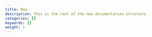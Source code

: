 ```yaml
---
title: New
description: This is the root of the new documentation structure.
categories: []
keywords: []
weight: 1
---
```

